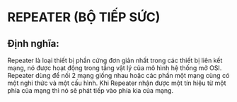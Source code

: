 # REPEATER (BỘ TIẾP SỨC)
## Định nghĩa:
Repeater là loại thiết bị phần cứng đơn giản nhất trong các thiết bị liên kết mạng, nó được hoạt động trong tầng vật lý của 
mô hình hệ thống mở OSI. Repeater dùng để nối 2 mạng giống nhau hoặc các phần một mạng cùng có một nghi thức và một cấu hình. 
Khi Repeater nhận được một tín hiệu từ một phía của mạng thì nó sẽ phát tiếp vào phía kia của mạng.
